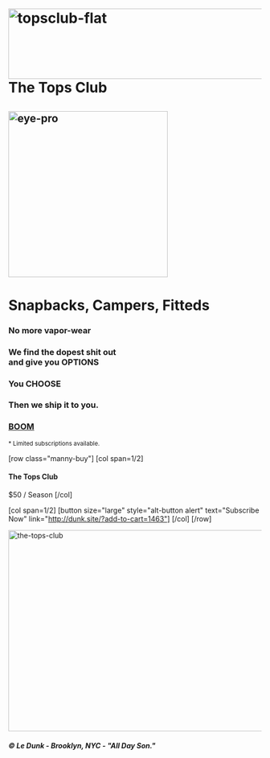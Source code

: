 <h1 class="topsname"><img src="http://media.ledunk.com/img/topsclub-flat.png" alt="topsclub-flat" width="760" height="140" class="topsflat size-full wp-image-1362" />The Tops Club</h1>

<h2 class="eyeproh2"><img src="http://media.ledunk.com/img/eye-pro.png" alt="eye-pro" width="317" height="330" class="eye-pro size-full wp-image-1360" /></h2>

<h1 class="deal"><span>Snapbacks, Campers, Fitteds</span></h1>

<h3 class="bullet"><span>No more vapor-wear</span></h3>
<h3 class="bullet"><span>We find the dopest shit out<br />and give you <strong>OPTIONS</strong></span></h3>
<h3 class="bullet"><span><strong>You CHOOSE</strong></span></h3>
<h3 class="bullet"><span>Then we ship it to you.</span></h3>
<h3 class="bullet"><strong><a href="http://dunk.site/?add-to-cart=1463">BOOM</a></strong></h3>
<small>* Limited subscriptions available.</small>

[row class="manny-buy"]
[col span=1/2]
<h4>The Tops Club</h4>
<span class="price">$50 / Season</span>
[/col]

[col span=1/2]
[button size="large" style="alt-button alert" text="Subscribe Now" link="http://dunk.site/?add-to-cart=1463"]
[/col]
[/row]


<img src="http://media.ledunk.com/img/the-tops-club.jpg" alt="the-tops-club" width="960" height="400" class="alignnone topsclub size-full wp-image-1521" />
 
<h5 class="spidertext">&copy; Le Dunk - Brooklyn, NYC - "All Day Son."</h5>